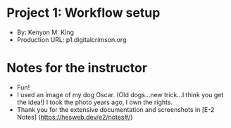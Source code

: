 # Project 1: Workflow setup
+ By: Kenyon M. King
+ Production URL: p1.digitalcrimson.org

# Notes for the instructor
+ Fun! 
+ I used an image of my dog Oscar. (Old dogs...new trick...I think you get the idea!) I took the photo years ago, I own the rights.
+ Thank you for the extensive documentation and screenshots in [E-2 Notes] (https://hesweb.dev/e2/notes#/)

